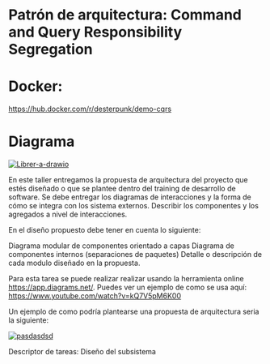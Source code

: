 # Patrón de arquitectura: Command and Query Responsibility Segregation

# Docker:

https://hub.docker.com/r/desterpunk/demo-cqrs

# Diagrama 

<a href="https://ibb.co/9p32FBH"><img src="https://i.ibb.co/p1rZtNj/Librer-a-drawio.png" alt="Librer-a-drawio" border="0"></a>

En este taller entregamos la propuesta de arquitectura del proyecto que estés diseñado o que se plantee dentro del training de desarrollo de software. Se debe entregar los diagramas de interacciones y la forma de cómo se integra con los sistema externos. Describir los componentes y los agregados a nivel de interacciones.

En el diseño propuesto debe tener en cuenta lo siguiente:

Diagrama modular de componentes orientado a capas
Diagrama de componentes internos (separaciones de paquetes)
Detalle o descripción de cada modulo diseñado en la propuesta.


Para esta tarea se puede realizar realizar usando la herramienta online https://app.diagrams.net/. Puedes ver un ejemplo de como se usa aquí: https://www.youtube.com/watch?v=kQ7V5pM6K00

Un ejemplo de como podría plantearse una propuesta de arquitectura seria la siguiente:

<a href="https://imgbb.com/"><img src="https://i.ibb.co/h7x2vZ9/pasdasdsd.jpg" alt="pasdasdsd" border="0"></a>

Descriptor de tareas: Diseño del subsistema
